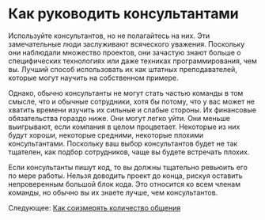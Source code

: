 # Как руководить консультантами
[//]: # (Version:1.0.0)
Используйте консультантов, но не полагайтесь на них. Эти замечательные люди заслуживают всяческого уважения. Поскольку они наблюдали множество проектов, они зачастую знают больше о специфических технологиях или даже техниках программирования, чем вы. Лучший способ использовать их как штатных преподавателей, которые могут научить на собственном примере.

Однако, обычно консультанты не могут стать частью команды в том смысле, что и обычные сотрудники, хотя бы потому, что у вас может не хватить времени изучить их сильные и слабые стороны. Их финансовые обязательства гораздо ниже. Они могут легко уйти. Они меньше выигрывают, если компания в целом процветает. Некоторые из них будут хороши, некоторые средними, некоторые плохими консультантами. Поскольку ваш выбор консультантов будет не так тщателен, как подбор сотрудников, чаще вы будете встречать плохих.

Если консультанты пишут код, то вы должны тщательно ревьюить его по мере работы. Нельзя доводить проект до конца, рискуя оставить непроверенным большой блок кода. Это относится ко всем членам команды, но обычно вы их знаете лучше, чем консультантов.

Следующее: [Как соизмерять количество общения](04-How-to-Communicate-the-Right-Amount.md)